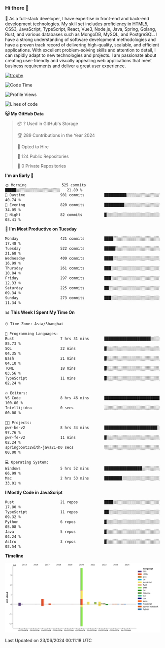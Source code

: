 ### Hi there 👋

🌱 As a full-stack developer, I have expertise in front-end and back-end development technologies. My skill set includes proficiency in HTML5, CSS3, JavaScript, TypeScript, React, Vue3, Node.js, Java, Spring, Golang, Rust, and various databases such as MongoDB, MySQL, and PostgreSQL. I have a strong understanding of software development methodologies and have a proven track record of delivering high-quality, scalable, and efficient applications. With excellent problem-solving skills and attention to detail, I can rapidly adapt to new technologies and projects. I am passionate about creating user-friendly and visually appealing web applications that meet business requirements and deliver a great user experience.

[![trophy](https://github-profile-trophy.vercel.app/?username=elton&rank=SECRET,SSS,SS,S,AAA,AA,A&theme=onedark&no-frame=true&margin-w=10)](https://github.com/ryo-ma/github-profile-trophy)

<!--START_SECTION:waka-->
![Code Time](http://img.shields.io/badge/Code%20Time-1%2C385%20hrs%2058%20mins-blue)

![Profile Views](http://img.shields.io/badge/Profile%20Views-1-blue)

![Lines of code](https://img.shields.io/badge/From%20Hello%20World%20I%27ve%20Written-5.6%20million%20lines%20of%20code-blue)

**🐱 My GitHub Data** 

> 📦 ? Used in GitHub's Storage 
 > 
> 🏆 289 Contributions in the Year 2024
 > 
> 💼 Opted to Hire
 > 
> 📜 124 Public Repositories 
 > 
> 🔑 0 Private Repositories 
 > 
**I'm an Early 🐤** 

```text
🌞 Morning                525 commits         █████░░░░░░░░░░░░░░░░░░░░   21.80 % 
🌆 Daytime                981 commits         ██████████░░░░░░░░░░░░░░░   40.74 % 
🌃 Evening                820 commits         █████████░░░░░░░░░░░░░░░░   34.05 % 
🌙 Night                  82 commits          █░░░░░░░░░░░░░░░░░░░░░░░░   03.41 % 
```
📅 **I'm Most Productive on Tuesday** 

```text
Monday                   421 commits         ████░░░░░░░░░░░░░░░░░░░░░   17.48 % 
Tuesday                  522 commits         █████░░░░░░░░░░░░░░░░░░░░   21.68 % 
Wednesday                409 commits         ████░░░░░░░░░░░░░░░░░░░░░   16.99 % 
Thursday                 261 commits         ███░░░░░░░░░░░░░░░░░░░░░░   10.84 % 
Friday                   297 commits         ███░░░░░░░░░░░░░░░░░░░░░░   12.33 % 
Saturday                 225 commits         ██░░░░░░░░░░░░░░░░░░░░░░░   09.34 % 
Sunday                   273 commits         ███░░░░░░░░░░░░░░░░░░░░░░   11.34 % 
```


📊 **This Week I Spent My Time On** 

```text
🕑︎ Time Zone: Asia/Shanghai

💬 Programming Languages: 
Rust                     7 hrs 31 mins       █████████████████████░░░░   85.73 % 
SQL                      22 mins             █░░░░░░░░░░░░░░░░░░░░░░░░   04.35 % 
Bash                     21 mins             █░░░░░░░░░░░░░░░░░░░░░░░░   04.10 % 
TOML                     18 mins             █░░░░░░░░░░░░░░░░░░░░░░░░   03.56 % 
TypeScript               11 mins             █░░░░░░░░░░░░░░░░░░░░░░░░   02.24 % 

🔥 Editors: 
VS Code                  8 hrs 46 mins       █████████████████████████   100.00 % 
Intellijidea             0 secs              ░░░░░░░░░░░░░░░░░░░░░░░░░   00.00 % 

🐱‍💻 Projects: 
pwr-be-v2                8 hrs 34 mins       ████████████████████████░   97.76 % 
pwr-fe-v2                11 mins             █░░░░░░░░░░░░░░░░░░░░░░░░   02.24 % 
springboot32with-java21-D0 secs              ░░░░░░░░░░░░░░░░░░░░░░░░░   00.00 % 

💻 Operating System: 
Windows                  5 hrs 52 mins       █████████████████░░░░░░░░   66.99 % 
Mac                      2 hrs 53 mins       ████████░░░░░░░░░░░░░░░░░   33.01 % 
```

**I Mostly Code in JavaScript** 

```text
Rust                     21 repos            ████░░░░░░░░░░░░░░░░░░░░░   17.80 % 
TypeScript               11 repos            ██░░░░░░░░░░░░░░░░░░░░░░░   09.32 % 
Python                   6 repos             █░░░░░░░░░░░░░░░░░░░░░░░░   05.08 % 
Java                     5 repos             █░░░░░░░░░░░░░░░░░░░░░░░░   04.24 % 
Astro                    3 repos             █░░░░░░░░░░░░░░░░░░░░░░░░   02.54 % 
```



**Timeline**

![Lines of Code chart](https://raw.githubusercontent.com/elton/elton/main/assets/bar_graph.png)


 Last Updated on 23/06/2024 00:11:18 UTC
<!--END_SECTION:waka-->

<!--
**elton/elton** is a ✨ _special_ ✨ repository because its `README.md` (this file) appears on your GitHub profile.

Here are some ideas to get you started:

- 🔭 I’m currently working on ...
- 🌱 I’m currently learning ...
- 👯 I’m looking to collaborate on ...
- 🤔 I’m looking for help with ...
- 💬 Ask me about ...
- 📫 How to reach me: ...
- 😄 Pronouns: ...
- ⚡ Fun fact: ...
-->
